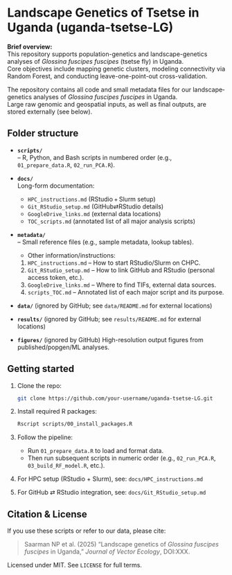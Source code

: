 # Landscape Genetics of Tsetse in Uganda (uganda-tsetse-LG)

**Brief overview:**  
This repository supports population-genetics and landscape-genetics analyses of *Glossina fuscipes fuscipes* (tsetse fly) in Uganda.  
Core objectives include mapping genetic clusters, modeling connectivity via Random Forest, and conducting leave-one-point-out cross-validation.

The repository contains all code and small metadata files for our landscape‐genetics analyses of *Glossina fuscipes fuscipes* in Uganda.  
Large raw genomic and geospatial inputs, as well as final outputs, are stored externally (see below).

## Folder structure

- **`scripts/`**  
  – R, Python, and Bash scripts in numbered order (e.g., `01_prepare_data.R`, `02_run_PCA.R`).

- **`docs/`**  
  Long-form documentation:
  - `HPC_instructions.md` (RStudio + Slurm setup)
  - `Git_RStudio_setup.md` (GitHub⇄RStudio details)
  - `GoogleDrive_links.md` (external data locations)
  - `TOC_scripts.md` (annotated list of all major analysis scripts)

- **`metadata/`**  
  – Small reference files (e.g., sample metadata, lookup tables).
  - Other information/instructions:
  1. `HPC_instructions.md` – How to start RStudio/Slurm on CHPC.  
  2. `Git_RStudio_setup.md` – How to link GitHub and RStudio (personal access token, etc.).  
  3. `GoogleDrive_links.md` – Where to find TIFs, external data sources.  
  4. `scripts_TOC.md` – Annotated list of each major script and its purpose.

- **`data/`** (ignored by GitHub; see `data/README.md` for external locations)

- **`results/`** (ignored by GitHub; see `results/README.md` for external locations)

- **`figures/`**  (ignored by GitHub)
  High-resolution output figures from published/popgen/ML analyses.


## Getting started

1. Clone the repo:
    ```bash
    git clone https://github.com/your-username/uganda-tsetse-LG.git
    ```

2. Install required R packages:
    ```bash
    Rscript scripts/00_install_packages.R
    ```
3. Follow the pipeline:
    - Run `01_prepare_data.R` to load and format data.
    - Then run subsequent scripts in numeric order (e.g., `02_run_PCA.R`, `03_build_RF_model.R`, etc.).

4. For HPC setup (RStudio + Slurm), see:
   `docs/HPC_instructions.md`

5. For GitHub ⇄ RStudio integration, see:
   `docs/Git_RStudio_setup.md`


## Citation & License

If you use these scripts or refer to our data, please cite:  
> Saarman NP et al. (2025) “Landscape genetics of *Glossina fuscipes fuscipes* in Uganda,” *Journal of Vector Ecology*, DOI:XXX.  

Licensed under MIT. See `LICENSE` for full terms.
